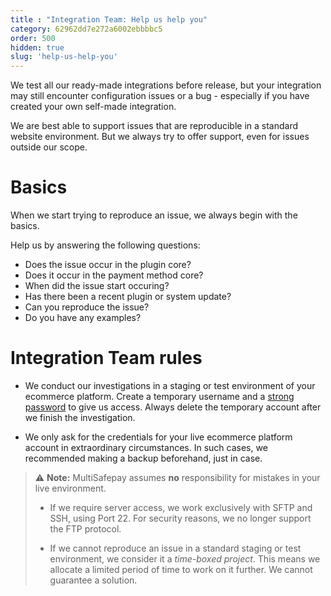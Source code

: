```yaml
---
title : "Integration Team: Help us help you"
category: 62962dd7e272a6002ebbbbc5
order: 500
hidden: true
slug: 'help-us-help-you'
---
```


We test all our ready-made integrations before release, but your integration may still encounter configuration issues or a bug - especially if you have created your own self-made integration.

We are best able to support issues that are reproducible in a standard website environment. But we always try to offer support, even for issues outside our scope.

# Basics 
When we start trying to reproduce an issue, we always begin with the basics. 

Help us by answering the following questions:

- Does the issue occur in the plugin core?
- Does it occur in the payment method core?
- When did the issue start occuring?
- Has there been a recent plugin or system update?
- Can you reproduce the issue?
- Do you have any examples?

# Integration Team rules

- We conduct our investigations in a staging or test environment of your ecommerce platform. Create a temporary username and a <a href="https://www.lastpass.com/nl/features/password-generator" target="_blank">strong password</a> <i class="fa fa-external-link" style="font-size:12px;color:#8b929e"></i> to give us access. Always delete the temporary account after we finish the investigation.

- We only ask for the credentials for your live ecommerce platform account in extraordinary circumstances. In such cases, we recommended making a backup beforehand, just in case.

> ⚠️ **Note:** 
> MultiSafepay assumes **no** responsibility for mistakes in your live environment.
>
> - If we require server access, we work exclusively with SFTP and SSH, using Port 22. For security reasons, we no longer support the FTP protocol.
> 
> - If we cannot reproduce an issue in a standard staging or test environment, we consider it a _time-boxed project_. This means we allocate a limited period of time to work on it further. We cannot guarantee a solution.